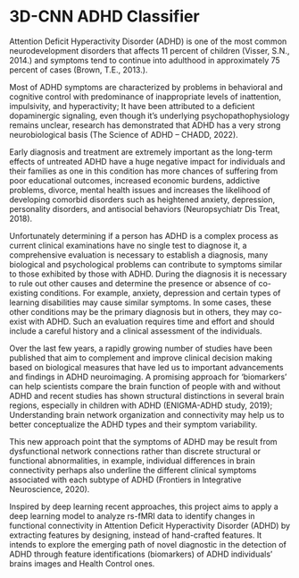 # 3D-CNN ADHD Classifier


Attention Deficit Hyperactivity Disorder (ADHD) is one of the most common neurodevelopment disorders that affects 11 percent of children (Visser, S.N., 2014.) and symptoms tend to continue into adulthood in approximately 75 percent of cases (Brown, T.E., 2013.). 

Most of ADHD symptoms are characterized by problems in behavioral and cognitive control with predominance of inappropriate levels of inattention, impulsivity, and hyperactivity; It have been attributed to a deficient dopaminergic signaling, even though it’s underlying psychopathophysiology remains unclear, research has demonstrated that ADHD has a very strong neurobiological basis (The Science of ADHD – CHADD, 2022).

Early diagnosis and treatment are extremely important as the long-term effects of untreated ADHD have a huge negative impact for individuals and their families as one in this condition has more chances of suffering from poor educational outcomes, increased economic burdens, addictive problems, divorce, mental health issues and increases the likelihood of developing comorbid disorders such as heightened anxiety, depression, personality disorders, and antisocial behaviors (Neuropsychiatr Dis Treat, 2018). 

Unfortunately determining if a person has ADHD is a complex process as current clinical examinations have no single test to diagnose it, a comprehensive evaluation is necessary to establish a diagnosis, many biological and psychological problems can contribute to symptoms similar to those exhibited by those with ADHD. During the diagnosis it is necessary to rule out other causes and determine the presence or absence of co-existing conditions. For example, anxiety, depression and certain types of learning disabilities may cause similar symptoms. In some cases, these other conditions may be the primary diagnosis but in others, they may co-exist with ADHD. Such an evaluation requires time and effort and should include a careful history and a clinical assessment of the individuals.

Over the last few years, a rapidly growing number of studies have been published that aim to complement and improve clinical decision making based on biological measures that have led us to important advancements and findings in ADHD neuroimaging. A promising approach for ‘biomarkers’ can help scientists compare the brain function of people with and without ADHD and recent studies has shown structural distinctions in several brain regions, especially in children with ADHD (ENIGMA-ADHD study, 2019); Understanding brain network organization and connectivity may help us to better conceptualize the ADHD types and their symptom variability.

This new approach point that the symptoms of ADHD may be result from dysfunctional network connections rather than discrete structural or functional abnormalities, in example, individual differences in brain connectivity perhaps also underline the different clinical symptoms associated with each subtype of ADHD (Frontiers in Integrative Neuroscience, 2020).

Inspired by deep learning recent approaches, this project aims to apply a deep learning model to analyze rs-fMRI data to identify changes in functional connectivity in Attention Deficit Hyperactivity Disorder (ADHD) by extracting features by designing, instead of hand-crafted features. It intends to explore the emerging path of novel diagnostic in the detection of ADHD through feature identifications (biomarkers) of ADHD individuals’ brains images and Health Control ones.
